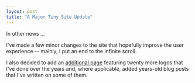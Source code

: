 ```yaml
---
layout: post
title: "A Major Tiny Site Update"
---
```


In other news ...

I've made a few minor changes to the site that hopefully improve the user experience -- mainly, I put an end to the infinite scroll.


I also decided to add an [additional page](../projects/proj-9) featuring twenty more logos that I've done over the years and, where applicable, added years-old blog posts that I've written on some of them.



